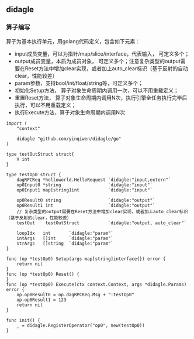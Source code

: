 ## didagle

### 算子编写
算子为基本执行单元，用golang代码定义，包含如下元素：
- input成员变量，可以为指针/map/slice/interface，代表输入， 可定义多个；
- output成员变量，本质为成员对象， 可定义多个；注意复杂类型的output需要在Reset方法中增加clear实现，或者加上auto_clear标识（基于反射的自动clear，性能较差）
- param参数，支持bool/int/float/string等，可定义多个；
- 初始化Setup方法， 算子对象生命周期内调用一次，可以不用重载定义；
- 重置Reset方法， 算子对象生命周期内调用N次，执行引擎全任务执行完毕后执行，可以不用重载定义；
- 执行Execute方法，算子对象生命周期内调用N次

```golang
import (
	"context"

	didagle "github.com/yinqiwen/didagle/go"
)

type testOutStruct struct{
    V int
}

type testOp0 struct {
    dagRPCReq *helloworld.HelloRequest `didagle:"input,extern"`
    op0Input0 *string                  `didagle:"input"`
    op0Input1 map[string]int           `didagle:"input"`

    op0Result0 string                  `didagle:"output"`
    op0Result1 int                     `didagle:"output"`
    // 复杂类型的output需要在Reset方法中增加clear实现，或者加上auto_clear标识（基于反射的clear，性能较差）
    testOut    testOutStruct           `didagle:"output, auto_clear"`

    loopIdx   int       `didagle:"param"`
    intArgs   []int     `didagle:"param"`
    strArgs   []string  `didagle:"param"`
}

func (op *testOp0) Setup(args map[string]interface{}) error {
	return nil
}
func (op *testOp0) Reset() {
}
func (op *testOp0) Execute(ctx context.Context, args *didagle.Params) error {
	op.op0Result0 = op.dagRPCReq.Msg + ":testOp0"
    op.op0Result1 = 123
	return nil
}

func init() {
	_ = didagle.RegisterOperator("op0", new(testOp0))
}
```


